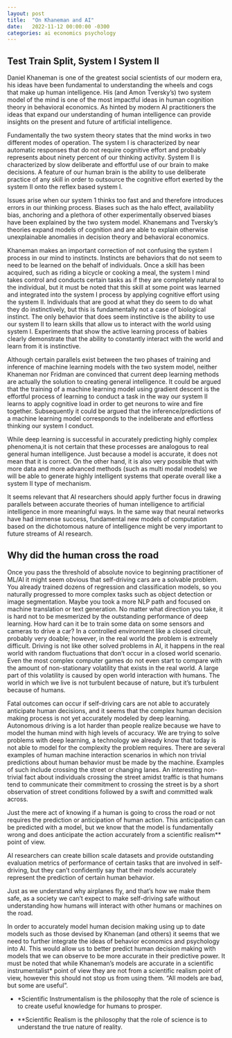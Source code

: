 ```yaml
---
layout: post
title:  "On Khaneman and AI"
date:   2022-11-12 00:00:00 -0300
categories: ai economics psychology
---
```

## Test Train Split, System I System II

Daniel Khaneman is one of the greatest social scientists of our modern era, his ideas have been fundamental to understanding the wheels and cogs that make up human intelligence. 
His (and Amon Tversky’s) two system model of the mind is one of the most impactful ideas in human cognition theory in behavioral economics. As hinted by modern AI practitioners the ideas that expand our understanding of human intelligence can provide insights on the present and future of artificial intelligence.

Fundamentally the two system theory states that the mind works in two different modes of operation. The system I is characterized by near automatic responses that do not require cognitive effort and probably represents about ninety percent of our thinking activity. System II is characterized by slow deliberate and effortful use of our brain to make decisions. A feature of our human brain is the ability to use deliberate practice of any skill in order to outsource the cognitive effort exerted by the system II onto the reflex based system I.

Issues arise when our system 1 thinks too fast and and therefore introduces errors in our thinking process. Biases such as the halo effect, availability bias, anchoring and a plethora of other experimentally observed biases have been explained by the two system model. Khanemans and Tversky’s theories expand models of cognition and are able to explain otherwise unexplainable anomalies in decision theory and behavioral economics.

Khaneman makes an important correction of not confusing the system I process in our mind to instincts. Instincts are behaviors that do not seem to need to be learned on the behalf of individuals. Once a skill has been acquired, such as riding a bicycle or cooking a meal, the system I mind takes control and conducts certain tasks as if they are completely natural to the individual, but it must be noted that this skill at some point was learned and integrated into the system I process by applying cognitive effort using the system II. Individuals that are good at what they do seem to do what they do instinctively, but this is fundamentally not a case of biological instinct. The only behavior that does seem instinctive is the ability to use our system II to learn skills that allow us to interact with the world using system I. Experiments that show the active learning process of babies clearly demonstrate that the ability to constantly interact with the world and learn from it is instinctive. 

Although certain parallels exist between the two phases of training and inference of machine learning models with the two system model, neither Khaneman nor Fridman are convinced that current deep learning methods are actually the solution to creating general intelligence. It could be argued that the training of a machine learning model using gradient descent is the effortful process of learning to conduct a task in the way our system II learns to apply cognitive load in order to get neurons to wire and fire together. Subsequently it could be argued that the inference/predictions of a machine learning model corresponds to the indeliberate and effortless thinking our system I conduct.

While deep learning is successful in accurately predicting highly complex phenomena,it is not certain that these processes are analogous to real general human intelligence. Just because a model is accurate, it does not mean that it is correct. On the other hand, it is also very possible that with more data and more advanced methods (such as multi modal models) we will be able to generate highly intelligent systems that operate overall like a system II type of mechanism.

It seems relevant that AI researchers should apply further focus in drawing parallels between accurate theories of human intelligence to artificial intelligence in more meaningful ways. In the same way that neural networks have had immense success, fundamental new models of computation based on the dichotomous nature of intelligence might be very important to future streams of AI research.

## Why did the human cross the road

Once you pass the threshold of absolute novice to beginning practitioner of ML/AI it might seem obvious that self-driving cars are a solvable problem. You already trained dozens of regression and classification models, so you naturally progressed to more complex tasks such as object detection or image segmentation. Maybe you took a more NLP path and focused on machine translation or text generation. No matter what direction you take, it is hard not to be mesmerized by the outstanding performance of deep learning. How hard can it be to train some data on some sensors and cameras to drive a car? In a controlled environment like a closed circuit, probably very doable; however, in the real world the problem is extremely difficult. Driving is not like other solved problems in AI, it happens in the real world with random fluctuations that don’t occur in a closed world scenario. Even the most complex computer games do not even start to compare with the amount of non-stationary volatility that exists in the real world. A large part of this volatility is caused by open world interaction with humans. The world in which we live is not turbulent because of nature, but it’s turbulent because of humans.

Fatal outcomes can occur if self-driving cars are not able to accurately anticipate human decisions, and it seems that the complex human decision making process is not yet accurately modeled by deep learning. Autonomous driving is a lot harder than people realize because we have to model the human mind with high levels of accuracy. We are trying to solve problems with deep learning, a technology we already know that today is not able to model for the complexity the problem requires. There are several examples of human machine interaction scenarios in which non trivial predictions about human behavior must be made by the machine. Examples of such include crossing the street or changing lanes. An interesting non-trivial fact about individuals crossing the street amidst traffic is that humans tend to communicate their commitment to crossing the street is by a short observation of street conditions followed by a swift and committed walk across.

Just the mere act of knowing if a human is going to cross the road or not requires the prediction or anticipation of human action. This anticipation can be predicted with a model, but we know that the model is fundamentally wrong and does anticipate the action accurately from a scientific realism** point of view. 

AI researchers can create billion scale datasets and provide outstanding evaluation metrics of performance of certain tasks that are involved in self-driving, but they can’t confidently say that their models accurately represent the prediction of certain human behavior. 

Just as we understand why airplanes fly, and that’s how we make them safe, as a society we can’t expect to make self-driving safe without understanding how humans will interact with other humans or machines on the road.

In order to accurately model human decision making using up to date models such as those devised by Khaneman (and others) it seems that we need to further integrate the ideas of behavior economics and psychology into AI. This would allow us to better predict human decision making with models that we can observe to be more accurate in their predictive power. It must be noted that while Khaneman’s models are accurate in a scientific instrumentalist* point of view they are not from a scientific realism point of view, however this should not stop us from using them. “All models are bad, but some are useful”.

* *Scientific Instrumentalism is the philosophy that the role of science is to create useful knowledge for humans to prosper.

* **Scientific Realism is the philosophy that the role of science is to understand the true nature of reality.


[jekyll-docs]: https://jekyllrb.com/docs/home
[jekyll-gh]:   https://github.com/jekyll/jekyll
[jekyll-talk]: https://talk.jekyllrb.com/

